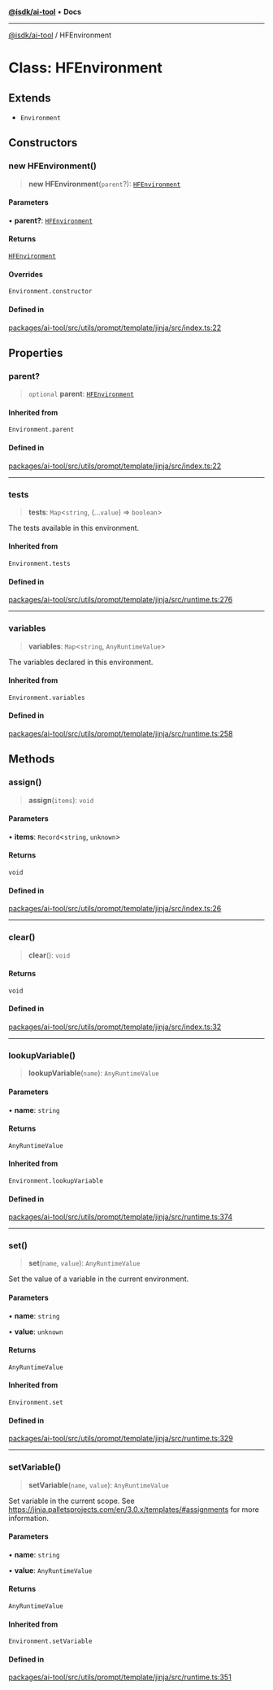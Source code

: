 [**@isdk/ai-tool**](../README.md) • **Docs**

***

[@isdk/ai-tool](../globals.md) / HFEnvironment

# Class: HFEnvironment

## Extends

- `Environment`

## Constructors

### new HFEnvironment()

> **new HFEnvironment**(`parent`?): [`HFEnvironment`](HFEnvironment.md)

#### Parameters

• **parent?**: [`HFEnvironment`](HFEnvironment.md)

#### Returns

[`HFEnvironment`](HFEnvironment.md)

#### Overrides

`Environment.constructor`

#### Defined in

[packages/ai-tool/src/utils/prompt/template/jinja/src/index.ts:22](https://github.com/isdk/ai-tool.js/blob/fe6b47f429fb128627d2210e367fa914b891d314/src/utils/prompt/template/jinja/src/index.ts#L22)

## Properties

### parent?

> `optional` **parent**: [`HFEnvironment`](HFEnvironment.md)

#### Inherited from

`Environment.parent`

#### Defined in

[packages/ai-tool/src/utils/prompt/template/jinja/src/index.ts:22](https://github.com/isdk/ai-tool.js/blob/fe6b47f429fb128627d2210e367fa914b891d314/src/utils/prompt/template/jinja/src/index.ts#L22)

***

### tests

> **tests**: `Map`\<`string`, (...`value`) => `boolean`\>

The tests available in this environment.

#### Inherited from

`Environment.tests`

#### Defined in

[packages/ai-tool/src/utils/prompt/template/jinja/src/runtime.ts:276](https://github.com/isdk/ai-tool.js/blob/fe6b47f429fb128627d2210e367fa914b891d314/src/utils/prompt/template/jinja/src/runtime.ts#L276)

***

### variables

> **variables**: `Map`\<`string`, `AnyRuntimeValue`\>

The variables declared in this environment.

#### Inherited from

`Environment.variables`

#### Defined in

[packages/ai-tool/src/utils/prompt/template/jinja/src/runtime.ts:258](https://github.com/isdk/ai-tool.js/blob/fe6b47f429fb128627d2210e367fa914b891d314/src/utils/prompt/template/jinja/src/runtime.ts#L258)

## Methods

### assign()

> **assign**(`items`): `void`

#### Parameters

• **items**: `Record`\<`string`, `unknown`\>

#### Returns

`void`

#### Defined in

[packages/ai-tool/src/utils/prompt/template/jinja/src/index.ts:26](https://github.com/isdk/ai-tool.js/blob/fe6b47f429fb128627d2210e367fa914b891d314/src/utils/prompt/template/jinja/src/index.ts#L26)

***

### clear()

> **clear**(): `void`

#### Returns

`void`

#### Defined in

[packages/ai-tool/src/utils/prompt/template/jinja/src/index.ts:32](https://github.com/isdk/ai-tool.js/blob/fe6b47f429fb128627d2210e367fa914b891d314/src/utils/prompt/template/jinja/src/index.ts#L32)

***

### lookupVariable()

> **lookupVariable**(`name`): `AnyRuntimeValue`

#### Parameters

• **name**: `string`

#### Returns

`AnyRuntimeValue`

#### Inherited from

`Environment.lookupVariable`

#### Defined in

[packages/ai-tool/src/utils/prompt/template/jinja/src/runtime.ts:374](https://github.com/isdk/ai-tool.js/blob/fe6b47f429fb128627d2210e367fa914b891d314/src/utils/prompt/template/jinja/src/runtime.ts#L374)

***

### set()

> **set**(`name`, `value`): `AnyRuntimeValue`

Set the value of a variable in the current environment.

#### Parameters

• **name**: `string`

• **value**: `unknown`

#### Returns

`AnyRuntimeValue`

#### Inherited from

`Environment.set`

#### Defined in

[packages/ai-tool/src/utils/prompt/template/jinja/src/runtime.ts:329](https://github.com/isdk/ai-tool.js/blob/fe6b47f429fb128627d2210e367fa914b891d314/src/utils/prompt/template/jinja/src/runtime.ts#L329)

***

### setVariable()

> **setVariable**(`name`, `value`): `AnyRuntimeValue`

Set variable in the current scope.
See https://jinja.palletsprojects.com/en/3.0.x/templates/#assignments for more information.

#### Parameters

• **name**: `string`

• **value**: `AnyRuntimeValue`

#### Returns

`AnyRuntimeValue`

#### Inherited from

`Environment.setVariable`

#### Defined in

[packages/ai-tool/src/utils/prompt/template/jinja/src/runtime.ts:351](https://github.com/isdk/ai-tool.js/blob/fe6b47f429fb128627d2210e367fa914b891d314/src/utils/prompt/template/jinja/src/runtime.ts#L351)
